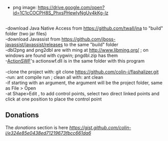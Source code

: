 - png image: https://drive.google.com/open?id=1C1cCOCPH8S_PhxsPHewIyNgUv4kKg-lz

<br>-download Java Native Access from https://github.com/twall/jna to "build" folder (two jar files)
<br>-download Javassist from https://github.com/jboss-javassist/javassist/releases to the same "build" folder
<br>-dbl2png and png2dbl are with ming at http://www.libming.org/ ; on windows are found with cygwin; pngdbl.zip has them
<br>-[ActionSWF](https://github.com/colin-i/actionswf)'s actionswf.dll is in the same folder with this program
<br>
<br>-clone the project with: git clone https://github.com/colin-i/flashalizer.git
<br>-run: ant compile run ; clean all with: ant clean
<br>-if starting with an argument, the argument will be the project folder, same as File > Open
<br>-at Shape>Edit , to add control points, select two direct linked points and click at one position to place the control point

## Donations
The *donations* section is here
*https://gist.github.com/colin-i/e324e85e0438ed71219673fbcc661da6*